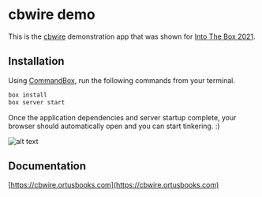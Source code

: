 # cbwire demo

This is the [cbwire](https://cbwire.ortusbooks.com) demonstration app that was shown for [Into The Box 2021](https://intothebox.org/).

## Installation

Using [CommandBox](https://www.ortussolutions.com/products/commandbox), run the following commands from your terminal.

```javascript
box install
box server start
```

Once the application dependencies and server startup complete, your browser should automatically open and you can start tinkering. :)

![alt text][logo]

## Documentation

[https://cbwire.ortusbooks.com](https://cbwire.ortusbooks.com)

[logo]: https://raw.githubusercontent.com/grantcopley/cbwire-demo/main/includes/images/screenshot.png "cbwire Demonstration"